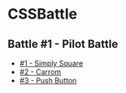 # CSSBattle

## Battle #1 - Pilot Battle

- [#1 - Simply Square](https://cssbattle.dev/play/1)
- [#2 - Carrom](https://cssbattle.dev/play/2)
- [#3 - Push Button](https://cssbattle.dev/play/3)